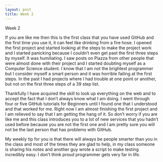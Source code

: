 ```yaml
---
layout: post
title: Week 2
---
```

	
Week 2

If you are like me then this is the first class that you have used GitHub and the first time you use it, it can feel like drinking from a fire hose. I opened the first project and started looking at the steps to make the project work and I started panicking because I couldn’t even get past the first three steps by myself. It was humiliating. I saw posts on Piazza from other people that were almost done with their project and I started doubting myself as a Computer Science student. I know that I am not the brightest programmer but I consider myself a smart person and it was horrible failing at the first steps. In the past I had projects where I had trouble at one point or another, but not on the first three steps of a 39 step list.

Thankfully I have acquired the skill to look up everything on the web and to accept the fact that I don’t always know what I am doing. I went through four or five GitHub tutorials for Beginners until I found one that I understood and that worked for me. Right now I am almost finishing the first project and I am relieved to say that I am getting the hang of it. So don’t worry if you are like me and this class introduces you to a lot of new services that you hadn’t used before because you are not the first one and I am pretty sure you will not be the last person that has problems with GitHub.

My weekly tip for you is that there will always be people smarter than you in the class and most of the times they are glad to help, in my class someone is sharing his notes and another guy wrote a script to make testing incredibly easy. I don’t think proud programmer gets very far in life.

